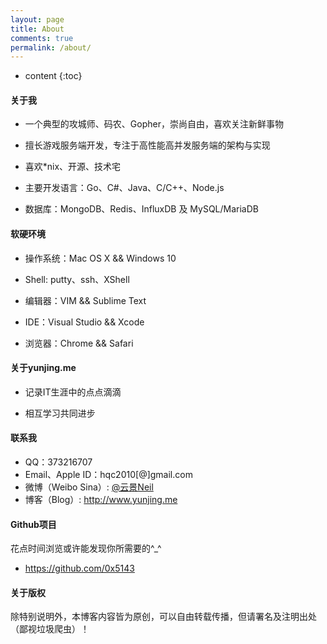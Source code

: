 ```yaml
---
layout: page
title: About
comments: true
permalink: /about/
---
```


* content
{:toc}

#### 关于我

* 一个典型的攻城师、码农、Gopher，崇尚自由，喜欢关注新鲜事物

* 擅长游戏服务端开发，专注于高性能高并发服务端的架构与实现

* 喜欢\*nix、开源、技术宅

* 主要开发语言：Go、C#、Java、C/C++、Node.js

* 数据库：MongoDB、Redis、InfluxDB 及 MySQL/MariaDB


#### 软硬环境

* 操作系统：Mac OS X && Windows 10

* Shell: putty、ssh、XShell

* 编辑器：VIM && Sublime Text

* IDE：Visual Studio && Xcode

* 浏览器：Chrome && Safari


#### 关于yunjing.me

* 记录IT生涯中的点点滴滴

* 相互学习共同进步


#### 联系我

* QQ：373216707
* Email、Apple ID：hqc2010[@]gmail.com
* 微博（Weibo Sina）: <a href='http://weibo.com/u/2368449022'>@云景Neil</a>
* 博客（Blog）: <a href='http://www.yunjing.me'>http://www.yunjing.me</a>


#### Github项目

花点时间浏览或许能发现你所需要的^\_^

* <a href='https://github.com/0x5143'>https://github.com/0x5143</a>


#### 关于版权

除特别说明外，本博客内容皆为原创，可以自由转载传播，但请署名及注明出处（鄙视垃圾爬虫）！
